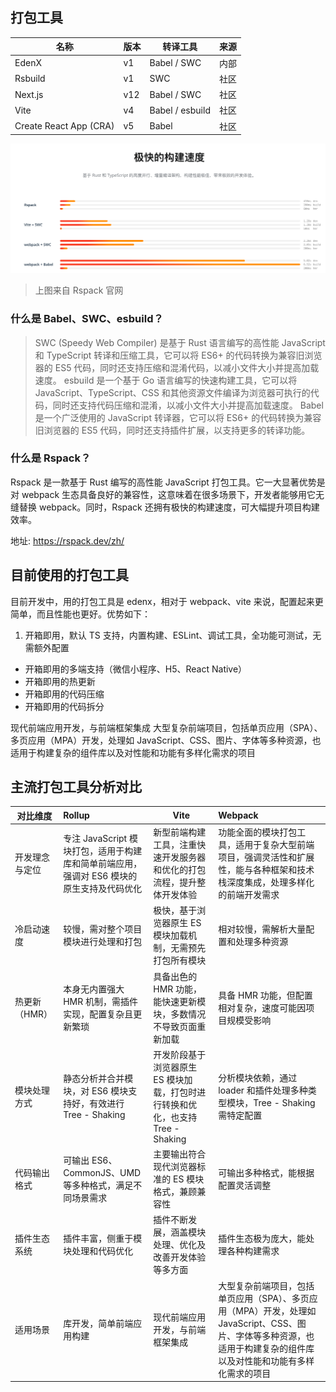 ## 打包工具
|名称|版本|转译工具|来源|
| ---- | ---- | ---- | ---- |
|EdenX|v1|Babel / SWC|内部|
|Rsbuild|v1|SWC|社区|
|Next.js|v12|Babel / SWC|社区|
|Vite|v4|Babel / esbuild|社区|
|Create React App (CRA)|v5|Babel|社区|

<img src="./assets/build.jpg">

> 上图来自 Rspack 官网

### 什么是 Babel、SWC、esbuild？
> SWC (Speedy Web Compiler) 是基于 Rust 语言编写的高性能 JavaScript 和 TypeScript 转译和压缩工具，它可以将 ES6+ 的代码转换为兼容旧浏览器的 ES5 代码，同时还支持压缩和混淆代码，以减小文件大小并提高加载速度。
> esbuild 是一个基于 Go 语言编写的快速构建工具，它可以将 JavaScript、TypeScript、CSS 和其他资源文件编译为浏览器可执行的代码，同时还支持代码压缩和混淆，以减小文件大小并提高加载速度。
> Babel 是一个广泛使用的 JavaScript 转译器，它可以将 ES6+ 的代码转换为兼容旧浏览器的 ES5 代码，同时还支持插件扩展，以支持更多的转译功能。


### 什么是 Rspack？
Rspack 是一款基于 Rust 编写的高性能 JavaScript 打包工具。它一大显著优势是对 webpack 生态具备良好的兼容性，这意味着在很多场景下，开发者能够用它无缝替换 webpack。同时，Rspack 还拥有极快的构建速度，可大幅提升项目构建效率。 

地址: https://rspack.dev/zh/


## 目前使用的打包工具
目前开发中，用的打包工具是 edenx，相对于 webpack、vite 来说，配置起来更简单，而且性能也更好。优势如下：

1. 开箱即用，默认 TS 支持，内置构建、ESLint、调试工具，全功能可测试，无需额外配置

- 开箱即用的多端支持（微信小程序、H5、React Native）
- 开箱即用的热更新
- 开箱即用的代码压缩
- 开箱即用的代码拆分

现代前端应用开发，与前端框架集成
大型复杂前端项目，包括单页应用（SPA）、多页应用（MPA）开发，处理如 JavaScript、CSS、图片、字体等多种资源，也适用于构建复杂的组件库以及对性能和功能有多样化需求的项目

## 主流打包工具分析对比

 对比维度 | Rollup | Vite | Webpack | 
 |----------|:------------- |------|:----- |
 开发理念与定位 | 专注 JavaScript 模块打包，适用于构建库和简单前端应用，强调对 ES6 模块的原生支持及代码优化 | 新型前端构建工具，注重快速开发服务器和优化的打包流程，提升整体开发体验 | 功能全面的模块打包工具，适用于复杂大型前端项目，强调灵活性和扩展性，能与各种框架和技术栈深度集成，处理多样化的前端开发需求 |
冷启动速度 | 较慢，需对整个项目模块进行处理和打包 | 极快，基于浏览器原生 ES 模块加载机制，无需预先打包所有模块 | 相对较慢，需解析大量配置和处理多种资源 | 
热更新（HMR） | 本身无内置强大 HMR 机制，需插件实现，配置复杂且更新繁琐 | 具备出色的 HMR 功能，能快速更新模块，多数情况不导致页面重新加载 | 具备 HMR 功能，但配置相对复杂，速度可能因项目规模受影响 | 
模块处理方式 | 静态分析并合并模块，对 ES6 模块支持好，有效进行 Tree \- Shaking | 开发阶段基于浏览器原生 ES 模块加载，打包时进行转换和优化，也支持 Tree \- Shaking | 分析模块依赖，通过 loader 和插件处理多种类型模块，Tree \- Shaking 需特定配置 |
 代码输出格式 | 可输出 ES6、CommonJS、UMD 等多种格式，满足不同场景需求 | 主要输出符合现代浏览器标准的 ES 模块格式，兼顾兼容性 | 可输出多种格式，能根据配置灵活调整 | 
 插件生态系统 | 插件丰富，侧重于模块处理和代码优化 | 插件不断发展，涵盖模块处理、优化及改善开发体验等多方面 | 插件生态极为庞大，能处理各种构建需求 | 
 适用场景 | 库开发，简单前端应用构建 | 现代前端应用开发，与前端框架集成 | 大型复杂前端项目，包括单页应用（SPA）、多页应用（MPA）开发，处理如 JavaScript、CSS、图片、字体等多种资源，也适用于构建复杂的组件库以及对性能和功能有多样化需求的项目 


